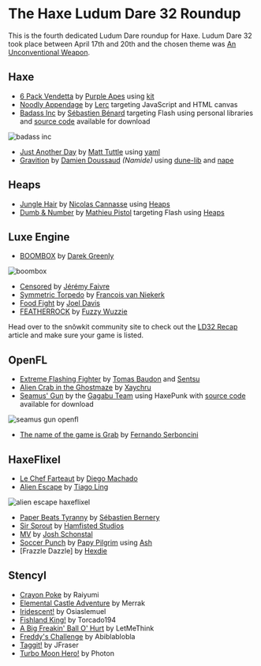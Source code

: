 [_template]: ../templates/roundup.html
[date]: / "2015-04-24 09:35:00"
[modified]: / "2015-04-28 13:41:00"
[published]: / "2015-04-24 12:00:00"
[“”]: a ""

# The Haxe Ludum Dare 32 Roundup

This is the fourth dedicated Ludum Dare roundup for Haxe. Ludum Dare 32 took place
between April 17th and 20th and the chosen theme was 
[An Unconventional Weapon](http://ludumdare.com/compo/ludum-dare-32/).
	
## Haxe

- [6 Pack Vendetta][l5] by [Purple Apes][s5] using [kit][l6]
- [Noodly Appendage][l7] by [Lerc][s6] targeting JavaScript and HTML canvas
- [Badass Inc][l8] by [Sébastien Bénard][s7] targeting Flash using personal libraries
and [source code][l9] available for download

![badass inc](/img/ld/32/badass.gif "Badass Inc “Ah ah! Take that!” by Sébastien Bénard")

- [Just Another Day][l17] by [Matt Tuttle][s14] using [yaml][l18]
- [Gravition][l27] by [Damien Doussaud][s22] _(Namide)_ using [dune-lib][l28] and [nape][l29]

## Heaps

- [Jungle Hair][l3] by [Nicolas Cannasse][s4] using [Heaps][l4]
- [Dumb & Number][l10] by [Mathieu Pistol][s8] targeting Flash using [Heaps][l4]

## Luxe Engine

- [BOOMBOX][l1] by [Darek Greenly][s1]

![boombox](/img/ld/32/BOOMBOX.png "BOOMBOX in game by Darek Greenly")

- [Censored][l11] by [Jérémy Faivre][s9]
- [Symmetric Torpedo][l12] by [Francois van Niekerk][s10]
- [Food Fight][l24] by [Joel Davis][s20]
- [FEATHERROCK][l25] by [Fuzzy Wuzzie][s21]

Head over to the snõwkit community site to check out the [LD32 Recap][l26] article
and make sure your game is listed.

## OpenFL

- [Extreme Flashing Fighter][l2] by [Tomas Baudon][s2] and [Sentsu][s3]
- [Alien Crab in the Ghostmaze][l13] by [Xaychru][s11]
- [Seamus' Gun][l14] by the [Gagabu Team][s12] using HaxePunk with [source code][l15]
available for download

![seamus gun openfl](/img/ld/32/seamus.gif "Seamus' Gun by the Gagabu Team")

- [The name of the game is Grab][l16] by [Fernando Serboncini][s13]

## HaxeFlixel

- [Le Chef Farteaut][l19] by [Diego Machado][s15]
- [Alien Escape][l20] by [Tiago Ling][s16]

![alien escape haxeflixel](/img/ld/32/alienescape.png "Alien Escape by Tiago Ling")

- [Paper Beats Tyranny][l21] by [Sébastien Bernery][s17]
- [Sir Sprout][l22] by [Hamfisted Studios][s18]
- [MV][l23] by [Josh Schonstal][s19]
- [Soccer Punch][l30] by [Papy Pilgrim][s23] using [Ash][l31]
- [Frazzle Dazzle] by [Hexdie][s24]

## Stencyl

- [Crayon Poke][l33] by Raiyumi
- [Elemental Castle Adventure][l34] by Merrak
- [Iridescent!][l35] by Osiaslemuel
- [Fishland King!][l36] by Torcado194
- [A Big Freakin' Ball O' Hurt][l37] by LetMeThink
- [Freddy's Challenge][l38] by Abiblablobla
- [Taggit!][l39] by JFraser
- [Turbo Moon Hero!][l40] by Photon

[s24]: https://twitter.com/hexdie "@hexdie"
[s23]: http://papypilgrim.com/ "@papypilgrim"
[s22]: http://namide.com/ "@Namide"
[s21]: http://ludumdare.com/compo/author/fuzzywuzzie/ "@fuzzywuzzie"
[s20]: https://twitter.com/joeld42 "@joeld42"
[s19]: https://twitter.com/schonstal "@schonstal"
[s18]: https://github.com/hamfisted "@hamfisted"
[s17]: http://ludumdare.com/compo/author/sebbernery/ "@sebbernery"
[s16]: https://twitter.com/tiagoling "@tiagoling"
[s15]: http://www.twitter.com/diegomac "@diegomac"
[s14]: http://matttuttle.com/ "@matttuttle"
[s13]: http://fserb.com/vault "@fserb"
[s12]: http://www.ludumdare.com/compo/author/01101101/ "The Gagabu Team"
[s11]: https://twitter.com/Xaychru04 "@Xaychru04"
[s10]: https://twitter.com/francoisvn "@francoisvn"
[s9]: http://jeremyfa.com/ "@jeremyfa"
[s8]: https://twitter.com/tipyx_fr "@tipyx_fr"
[s7]: http://deepnight.net/ "@deepnight"
[s6]: https://github.com/Lerc "@Lerc"
[s5]: https://github.com/purpleapes "@purpleapes"
[s4]: https://github.com/ncannasse "@ncannasse"
[s3]: https://twitter.com/sentsu_actu "@sentsu_actu"
[s2]: https://twitter.com/thomas_baudon "@thomas_baudon"
[s1]: https://twitter.com/zielakpl "@zielakpl"

[l40]: http://ludumdare.com/compo/ludum-dare-32/?action=preview&uid=7658 "Turbo Moon Hero!"
[l39]: http://ludumdare.com/compo/ludum-dare-32/?action=preview&uid=53130 "Taggit!"
[l38]: http://ludumdare.com/compo/ludum-dare-32/?action=preview&uid=35053 "Freddy's Challenge"
[l37]: http://ludumdare.com/compo/ludum-dare-32/?action=preview&uid=25578 "A Big Freakin' Ball O' Hurt"
[l36]: http://ludumdare.com/compo/ludum-dare-32/?action=preview&uid=5839 "Fishland King!"
[l35]: http://ludumdare.com/compo/ludum-dare-32/?action=preview&uid=26777 "Iridescent!"
[l34]: http://ludumdare.com/compo/ludum-dare-32/?action=preview&uid=46508 "Elemental Castle Adventure"
[l33]: http://ludumdare.com/compo/ludum-dare-32/?action=preview&uid=25829 "Crayon Poke"
[l32]: http://ludumdare.com/compo/ludum-dare-32/?action=preview&uid=39984 "Frazzle Dazzle"
[l31]: https://github.com/nadako/Ash-HaXe "Ash-HaXe on GitHub"
[l30]: http://ludumdare.com/compo/ludum-dare-32/?action=preview&uid=7971 "Soccer Punch"
[l29]: http://napephys.com/ "Nape"
[l28]: https://github.com/Namide/dune-lib "dune-lib on GitHub"
[l27]: http://ludumdare.com/compo/ludum-dare-32/?action=preview&uid=28704 "Graviton"
[l26]: http://snowkit.org/2015/04/28/ld-32-recap/ "Snowkit LD32 Recap"
[l25]: http://ludumdare.com/compo/ludum-dare-32/?action=rate&uid=22923 "FEATHERROCK"
[l24]: http://ludumdare.com/compo/ludum-dare-32/?action=rate&uid=34 "Food Fight"
[l23]: http://ludumdare.com/compo/ludum-dare-32/?action=preview&uid=12165 "MV"
[l22]: http://ludumdare.com/compo/ludum-dare-32/?action=preview&uid=38961 "Sir Sprout"
[l21]: http://ludumdare.com/compo/ludum-dare-32/?action=preview&uid=484 "Paper Beats Tyranny"
[l20]: http://ludumdare.com/compo/ludum-dare-32/?action=preview&uid=10988 "Alien Escape"
[l19]: http://ludumdare.com/compo/ludum-dare-32/?action=preview&uid=3680 "Le Chef Farteaut"
[l18]: http://lib.haxe.org/p/yaml "Yaml on HaxeLib"
[l17]: http://ludumdare.com/compo/ludum-dare-32/?action=preview&uid=3934 "Just Another Day"
[l16]: http://ludumdare.com/compo/ludum-dare-32/?action=preview&uid=6308 "The name of the game is Grab"
[l15]: https://github.com/OIIOIIOI/LD32 "Seamus Gun Source Code"
[l14]: http://ludumdare.com/compo/ludum-dare-32/?action=preview&uid=5105 "Seamus Gun"
[l13]: http://ludumdare.com/compo/ludum-dare-32/?action=preview&uid=16472 "Alien Crab in the Ghostmaze"
[l12]: http://ludumdare.com/compo/ludum-dare-32/?action=preview&uid=23363 "Symmetric Torpedo"
[l11]: http://ludumdare.com/compo/ludum-dare-32/?action=preview&uid=50305 "Censored"
[l10]: http://ludumdare.com/compo/ludum-dare-32/?action=preview&uid=20954 "Dumb & Number"
[l9]: http://deepnight.net/files/games/ld32-badassInc/source.zip "Badass Inc Source Code"
[l8]: http://ludumdare.com/compo/ludum-dare-32/?action=preview&uid=2982 "Badass Inc"
[l7]: http://ludumdare.com/compo/ludum-dare-32/?action=preview&uid=20 "Noodly Appendage"
[l6]: https://github.com/wighawag/kit "Kit library on GitHub"
[l5]: http://ludumdare.com/compo/ludum-dare-32/?action=preview&uid=39859 "6 Pack Vendetta"
[l4]: http://heaps.io/ "Heaps Game Framework"
[l3]: http://ludumdare.com/compo/ludum-dare-32/?action=preview&uid=8497 "Jungle Hair"
[l2]: http://ludumdare.com/compo/ludum-dare-32/?action=preview&uid=46262 "Extreme Flashing Fighter"
[l1]: http://ludumdare.com/compo/ludum-dare-32/?action=preview&uid=38590 "BOOMBOX"
